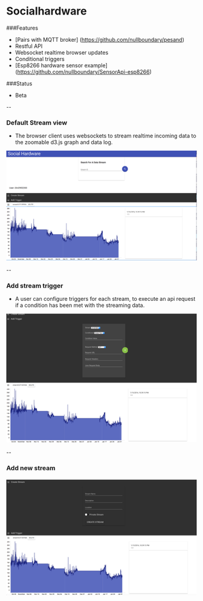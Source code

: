 # Socialhardware

###Features 
- [Pairs with MQTT broker] (https://github.com/nullboundary/pesand)
- Restful API
- Websocket realtime browser updates
- Conditional triggers
- [Esp8266 hardware sensor example] (https://github.com/nullboundary/SensorApi-esp8266)

###Status
- Beta

--

### Default Stream view
- The browser client uses websockets to stream realtime incoming data to the zoomable d3.js graph and data log. 

![Image](docs/images/socialhw1.png?raw=true)

--
### Add stream trigger
- A user can configure triggers for each stream, to execute an api request if a condition has been met with the streaming data. 

![Image](docs/images/socialhw3.png?raw=true)

--
### Add new stream
![Image](docs/images/socialhw2.png?raw=true)
